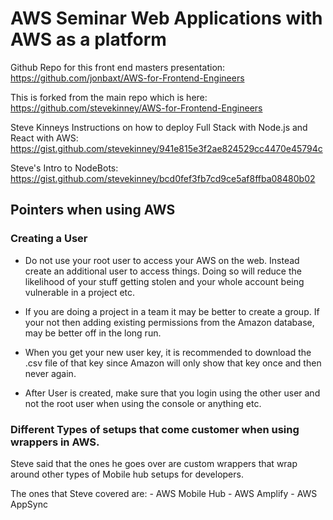# AWS Seminar Web Applications with AWS as a platform

Github Repo for this front end masters presentation: https://github.com/jonbaxt/AWS-for-Frontend-Engineers

This is forked from the main repo which is here: https://github.com/stevekinney/AWS-for-Frontend-Engineers


Steve Kinneys Instructions on how to deploy Full Stack with Node.js and React with AWS: https://gist.github.com/stevekinney/941e815e3f2ae824529cc4470e45794c

Steve's Intro to NodeBots: https://gist.github.com/stevekinney/bcd0fef3fb7cd9ce5af8ffba08480b02


## Pointers when using AWS

### Creating a User

- Do not use your root user to access your AWS on the web. Instead create an additional user to access things. Doing so will reduce the likelihood of your stuff getting stolen and your whole account being vulnerable in a project etc.

- If you are doing a project in a team it may be better to create a group. If your not then adding existing permissions from the Amazon database, may be better off in the long run.

- When you get your new user key, it is recommended to download the .csv file of that key since Amazon will only show that key once and then never again.

- After User is created, make sure that you login using the other user and not the root user when using the console or anything etc.

### Different Types of setups that come customer when using wrappers in AWS.

Steve said that the ones he goes over are custom wrappers that wrap around other types of Mobile hub setups for developers.

The ones that Steve covered are:
    - AWS Mobile Hub
    - AWS Amplify
    - AWS AppSync

